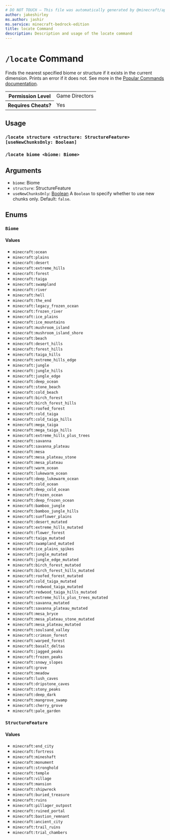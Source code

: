 ```yaml
---
# DO NOT TOUCH — This file was automatically generated by @minecraft/api-docs-generator, to report problems file an issue at https://github.com/Mojang/minecraft-scripting-libraries
author: jakeshirley
ms.author: jashir
ms.service: minecraft-bedrock-edition
title: locate Command
description: Description and usage of the locate command
---
```

# `/locate` Command
Finds the nearest specified biome or structure if it exists in the current dimension. Prints an error if it does not. See more in the [Popular Commands documentation](https://learn.microsoft.com/minecraft/creator/documents/commandspopularcommands#locate).

<table>
  <tr>
    <th>Permission Level</th>
    <td>Game Directors</td>
  </tr>
  <tr>
    <th>Requires Cheats?</th>
    <td>Yes</td>
  </tr>
</table>

## Usage
### `/locate structure <structure: StructureFeature> [useNewChunksOnly: Boolean]`

### `/locate biome <biome: Biome>`

## Arguments
- `biome`: Biome
- `structure`: StructureFeature
- `useNewChunksOnly`: [Boolean](../enums/Boolean.md)
A `Boolean` to specify whether to use new chunks only.
Default: `false`.

## Enums
### `Biome`

#### Values
- `minecraft:ocean`
- `minecraft:plains`
- `minecraft:desert`
- `minecraft:extreme_hills`
- `minecraft:forest`
- `minecraft:taiga`
- `minecraft:swampland`
- `minecraft:river`
- `minecraft:hell`
- `minecraft:the_end`
- `minecraft:legacy_frozen_ocean`
- `minecraft:frozen_river`
- `minecraft:ice_plains`
- `minecraft:ice_mountains`
- `minecraft:mushroom_island`
- `minecraft:mushroom_island_shore`
- `minecraft:beach`
- `minecraft:desert_hills`
- `minecraft:forest_hills`
- `minecraft:taiga_hills`
- `minecraft:extreme_hills_edge`
- `minecraft:jungle`
- `minecraft:jungle_hills`
- `minecraft:jungle_edge`
- `minecraft:deep_ocean`
- `minecraft:stone_beach`
- `minecraft:cold_beach`
- `minecraft:birch_forest`
- `minecraft:birch_forest_hills`
- `minecraft:roofed_forest`
- `minecraft:cold_taiga`
- `minecraft:cold_taiga_hills`
- `minecraft:mega_taiga`
- `minecraft:mega_taiga_hills`
- `minecraft:extreme_hills_plus_trees`
- `minecraft:savanna`
- `minecraft:savanna_plateau`
- `minecraft:mesa`
- `minecraft:mesa_plateau_stone`
- `minecraft:mesa_plateau`
- `minecraft:warm_ocean`
- `minecraft:lukewarm_ocean`
- `minecraft:deep_lukewarm_ocean`
- `minecraft:cold_ocean`
- `minecraft:deep_cold_ocean`
- `minecraft:frozen_ocean`
- `minecraft:deep_frozen_ocean`
- `minecraft:bamboo_jungle`
- `minecraft:bamboo_jungle_hills`
- `minecraft:sunflower_plains`
- `minecraft:desert_mutated`
- `minecraft:extreme_hills_mutated`
- `minecraft:flower_forest`
- `minecraft:taiga_mutated`
- `minecraft:swampland_mutated`
- `minecraft:ice_plains_spikes`
- `minecraft:jungle_mutated`
- `minecraft:jungle_edge_mutated`
- `minecraft:birch_forest_mutated`
- `minecraft:birch_forest_hills_mutated`
- `minecraft:roofed_forest_mutated`
- `minecraft:cold_taiga_mutated`
- `minecraft:redwood_taiga_mutated`
- `minecraft:redwood_taiga_hills_mutated`
- `minecraft:extreme_hills_plus_trees_mutated`
- `minecraft:savanna_mutated`
- `minecraft:savanna_plateau_mutated`
- `minecraft:mesa_bryce`
- `minecraft:mesa_plateau_stone_mutated`
- `minecraft:mesa_plateau_mutated`
- `minecraft:soulsand_valley`
- `minecraft:crimson_forest`
- `minecraft:warped_forest`
- `minecraft:basalt_deltas`
- `minecraft:jagged_peaks`
- `minecraft:frozen_peaks`
- `minecraft:snowy_slopes`
- `minecraft:grove`
- `minecraft:meadow`
- `minecraft:lush_caves`
- `minecraft:dripstone_caves`
- `minecraft:stony_peaks`
- `minecraft:deep_dark`
- `minecraft:mangrove_swamp`
- `minecraft:cherry_grove`
- `minecraft:pale_garden`

### `StructureFeature`

#### Values
- `minecraft:end_city`
- `minecraft:fortress`
- `minecraft:mineshaft`
- `minecraft:monument`
- `minecraft:stronghold`
- `minecraft:temple`
- `minecraft:village`
- `minecraft:mansion`
- `minecraft:shipwreck`
- `minecraft:buried_treasure`
- `minecraft:ruins`
- `minecraft:pillager_outpost`
- `minecraft:ruined_portal`
- `minecraft:bastion_remnant`
- `minecraft:ancient_city`
- `minecraft:trail_ruins`
- `minecraft:trial_chambers`

